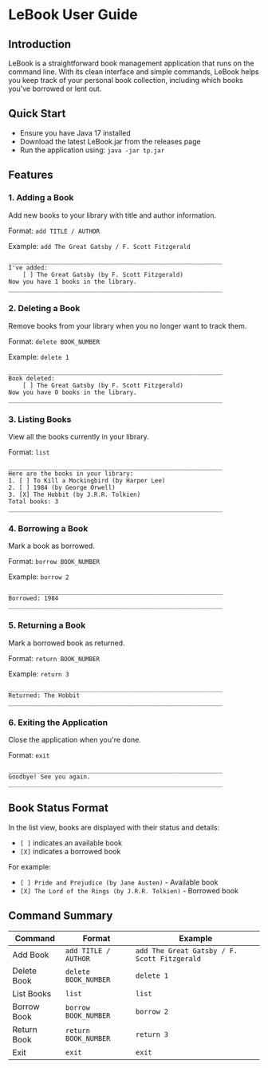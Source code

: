 # LeBook User Guide

## Introduction
LeBook is a straightforward book management application that runs on the command line. With its clean interface and simple commands, LeBook helps you keep track of your personal book collection, including which books you've borrowed or lent out.

## Quick Start
- Ensure you have Java 17 installed
- Download the latest LeBook.jar from the releases page
- Run the application using: `java -jar tp.jar`

## Features

### 1. Adding a Book
Add new books to your library with title and author information.

Format: `add TITLE / AUTHOR`

Example: `add The Great Gatsby / F. Scott Fitzgerald`

```
____________________________________________________________
I've added:
    [ ] The Great Gatsby (by F. Scott Fitzgerald)
Now you have 1 books in the library.
____________________________________________________________
```

### 2. Deleting a Book
Remove books from your library when you no longer want to track them.

Format: `delete BOOK_NUMBER`

Example: `delete 1`

```
____________________________________________________________
Book deleted:
    [ ] The Great Gatsby (by F. Scott Fitzgerald)
Now you have 0 books in the library.
____________________________________________________________
```

### 3. Listing Books
View all the books currently in your library.

Format: `list`

```
____________________________________________________________
Here are the books in your library:
1. [ ] To Kill a Mockingbird (by Harper Lee)
2. [ ] 1984 (by George Orwell)
3. [X] The Hobbit (by J.R.R. Tolkien)
Total books: 3
____________________________________________________________
```

### 4. Borrowing a Book
Mark a book as borrowed.

Format: `borrow BOOK_NUMBER`

Example: `borrow 2`

```
____________________________________________________________
Borrowed: 1984
____________________________________________________________
```

### 5. Returning a Book
Mark a borrowed book as returned.

Format: `return BOOK_NUMBER`

Example: `return 3`

```
____________________________________________________________
Returned: The Hobbit
____________________________________________________________
```

### 6. Exiting the Application
Close the application when you're done.

Format: `exit`

```
____________________________________________________________
Goodbye! See you again.
____________________________________________________________
```

## Book Status Format
In the list view, books are displayed with their status and details:
- `[ ]` indicates an available book
- `[X]` indicates a borrowed book

For example:
- `[ ] Pride and Prejudice (by Jane Austen)` - Available book
- `[X] The Lord of the Rings (by J.R.R. Tolkien)` - Borrowed book

## Command Summary

| Command | Format | Example |
|---------|--------|---------|
| Add Book | `add TITLE / AUTHOR` | `add The Great Gatsby / F. Scott Fitzgerald` |
| Delete Book | `delete BOOK_NUMBER` | `delete 1` |
| List Books | `list` | `list` |
| Borrow Book | `borrow BOOK_NUMBER` | `borrow 2` |
| Return Book | `return BOOK_NUMBER` | `return 3` |
| Exit | `exit` | `exit` |
